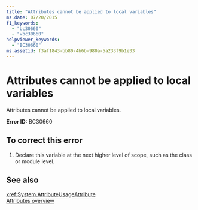 ```yaml
---
title: "Attributes cannot be applied to local variables"
ms.date: 07/20/2015
f1_keywords: 
  - "bc30660"
  - "vbc30660"
helpviewer_keywords: 
  - "BC30660"
ms.assetid: f3af1843-bb80-4b6b-980a-5a233f9b1e33
---
```

# Attributes cannot be applied to local variables
Attributes cannot be applied to local variables.  
  
 **Error ID:** BC30660  
  
## To correct this error  
  
1.  Declare this variable at the next higher level of scope, such as the class or module level.  
  
## See also
 <xref:System.AttributeUsageAttribute>  
 [Attributes overview](~/docs/visual-basic/programming-guide/concepts/attributes/index.md)
